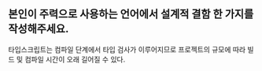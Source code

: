 ## 본인이 주력으로 사용하는 언어에서 설계적 결함 한 가지를 작성해주세요.
타입스크립트는 컴파일 단계에서 타입 검사가 이루어지므로 프로젝트의 규모에 따라 빌드 및 컴파일 시간이 오래 길어질 수 있다.<br>